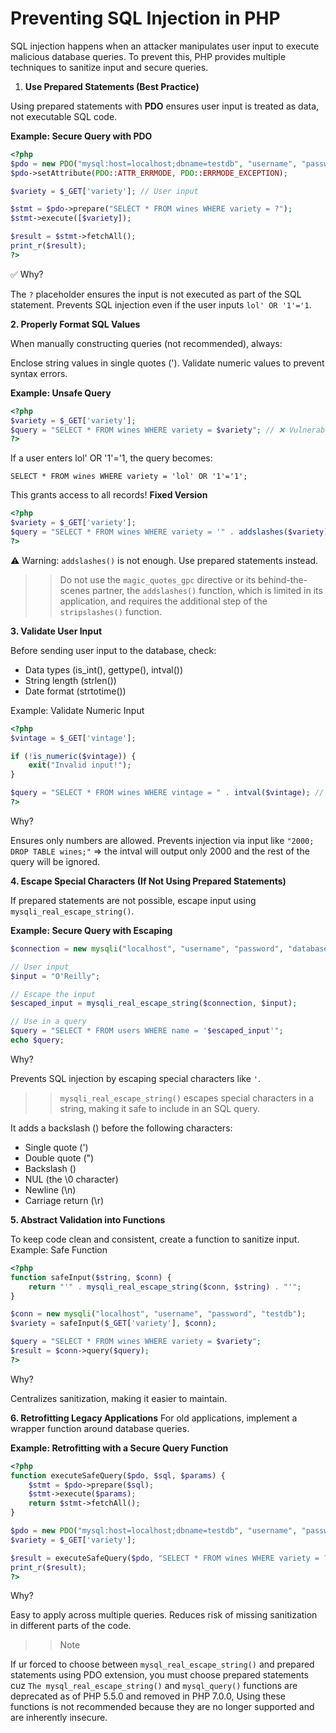 # **Preventing SQL Injection in PHP** 

SQL injection happens when an attacker manipulates user input to execute malicious database queries. To prevent this, PHP provides multiple techniques to sanitize input and secure queries.
1. **Use Prepared Statements (Best Practice)**

Using prepared statements with **PDO** ensures user input is treated as data, not executable SQL code.

**Example: Secure Query with PDO**
```php
<?php
$pdo = new PDO("mysql:host=localhost;dbname=testdb", "username", "password");
$pdo->setAttribute(PDO::ATTR_ERRMODE, PDO::ERRMODE_EXCEPTION);

$variety = $_GET['variety']; // User input

$stmt = $pdo->prepare("SELECT * FROM wines WHERE variety = ?");
$stmt->execute([$variety]);

$result = $stmt->fetchAll();
print_r($result);
?>
```    
✅ Why?

The `?` placeholder ensures the input is not executed as part of the SQL statement.
Prevents SQL injection even if the user inputs `lol' OR '1'='1`.

**2. Properly Format SQL Values**

When manually constructing queries (not recommended), always:

Enclose string values in single quotes (').
Validate numeric values to prevent syntax errors.

**Example: Unsafe Query**
```php
<?php
$variety = $_GET['variety'];
$query = "SELECT * FROM wines WHERE variety = $variety"; // ❌ Vulnerable to SQL Injection
?>
```
If a user enters lol' OR '1'='1, the query becomes:
```
SELECT * FROM wines WHERE variety = 'lol' OR '1'='1';
```
This grants access to all records! 
**Fixed Version**
```php
<?php
$variety = $_GET['variety'];
$query = "SELECT * FROM wines WHERE variety = '" . addslashes($variety) . "'"; //Still not the best solution
?>
```
⚠️ Warning: `addslashes()` is not enough. Use prepared statements instead.

>> Do not use the `magic_quotes_gpc` directive or its behind-the-scenes partner, the
`addslashes()` function, which is limited in its application, and requires the
additional step of the `stripslashes()` function.

**3. Validate User Input**

Before sending user input to the database, check:

* Data types (is_int(), gettype(), intval())
* String length (strlen())
* Date format (strtotime())

Example: Validate Numeric Input
```php
<?php
$vintage = $_GET['vintage'];

if (!is_numeric($vintage)) {
    exit("Invalid input!");
}

$query = "SELECT * FROM wines WHERE vintage = " . intval($vintage); // Now it's safe
?>
```
Why?

Ensures only numbers are allowed.
Prevents injection via input like `"2000; DROP TABLE wines;"` => the intval will output only 2000 and the rest of the query will be ignored.

**4. Escape Special Characters (If Not Using Prepared Statements)**

If prepared statements are not possible, escape input using `mysqli_real_escape_string()`.

**Example: Secure Query with Escaping**

```php
$connection = new mysqli("localhost", "username", "password", "database");

// User input
$input = "O'Reilly";

// Escape the input
$escaped_input = mysqli_real_escape_string($connection, $input);

// Use in a query
$query = "SELECT * FROM users WHERE name = '$escaped_input'";
echo $query;
```
Why?

Prevents SQL injection by escaping special characters like `'`.


>> `mysqli_real_escape_string()` escapes special characters in a string, making it safe to include in an SQL query.

It adds a backslash (\) before the following characters:

* Single quote (')
* Double quote (")
* Backslash (\)
* NUL (the \0 character)
* Newline (\n)
* Carriage return (\r)


**5. Abstract Validation into Functions**

To keep code clean and consistent, create a function to sanitize input.
Example: Safe Function

```php
<?php
function safeInput($string, $conn) {
    return "'" . mysqli_real_escape_string($conn, $string) . "'";
}

$conn = new mysqli("localhost", "username", "password", "testdb");
$variety = safeInput($_GET['variety'], $conn);

$query = "SELECT * FROM wines WHERE variety = $variety";
$result = $conn->query($query);
?>
```
Why?

Centralizes sanitization, making it easier to maintain.

**6. Retrofitting Legacy Applications**
For old applications, implement a wrapper function around database queries.

**Example: Retrofitting with a Secure Query Function**
```php
<?php
function executeSafeQuery($pdo, $sql, $params) {
    $stmt = $pdo->prepare($sql);
    $stmt->execute($params);
    return $stmt->fetchAll();
}

$pdo = new PDO("mysql:host=localhost;dbname=testdb", "username", "password");
$variety = $_GET['variety'];

$result = executeSafeQuery($pdo, "SELECT * FROM wines WHERE variety = ?", [$variety]);
print_r($result);
?>
```
Why?

Easy to apply across multiple queries.
Reduces risk of missing sanitization in different parts of the code.









>> Note

If ur forced to choose between `mysql_real_escape_string()` and prepared statements using PDO extension, you must choose prepared statements cuz `The mysql_real_escape_string()` and `mysql_query()` functions are deprecated as of PHP 5.5.0 and removed in PHP 7.0.0, Using these functions is not recommended because they are no longer supported and are inherently insecure.










